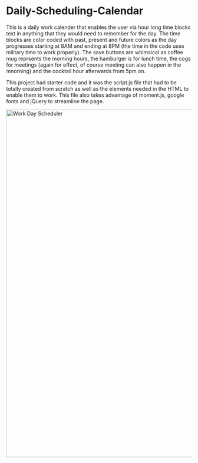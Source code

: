 # Daily-Scheduling-Calendar



This is a daily work calender that enables the user via hour long time blocks text in anything that they would need to remember for the day. The time blocks are color coded with past, present and future colors as the day progresses starting at 8AM and ending at 8PM (the time in the code uses military time to work properly). The save buttons are whimsical as coffee mug reprsents the morning hours, the hamburger is for lunch time, the cogs for meetings (again for effect, of course meeting can also happen in the mnorning) and the cocktail hour afterwards from 5pm on. 

This project had starter code and it was the script.js file that had to be totally created from scratch as well as the elements needed in the HTML to enable them to work. This file also takes advantage of moment.js, google fonts and jQuery to streamline the page.




<img width="943" alt="Work Day Scheduler" src="https://user-images.githubusercontent.com/108914519/191169762-e930abe7-9645-4f98-8984-a88d74068922.png">
